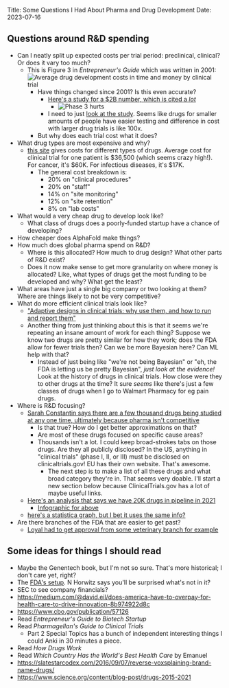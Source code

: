 Title: Some Questions I Had About Pharma and Drug Development
Date: 2023-07-16

## Questions around R&D spending

- Can I neatly split up expected costs per trial period: preclinical, clinical? Or
  does it vary too much?
    - This is Figure 3 in *Entrepreneur's Guide* which was written in 2001: ![Average drug development costs in time and money by clinical trial]({static}/images/Kolchinsky01-Fig3.png)
        - Have things changed since 2001? Is this even accurate?
            - [Here's a study for a $2B number, which is cited a *lot*](https://www.sciencedirect.com/science/article/abs/pii/S0167629616000291)
                - ![Phase 3 hurts]({static}/images/DiMasi16-Table2.png)
            - I need to just [look at the study](https://pubmed.ncbi.nlm.nih.gov/30264133/).
              Seems like drugs for smaller amounts of people have easier testing and
              difference in cost with larger drug trials is like 100x.
        - But why does each trial cost what it does?
- What drug types are most expensive and why?
    - [this site](https://www.srgtalent.com/blog/why-are-clinical-trials-of-new-drugs-so-expensive)
      gives costs for different types of drugs. Average cost for clinical trial for
      one patient is $36,500 (which seems crazy high!). For cancer, it's $60K. For
      infectious diseases, it's $17K.
        - The general cost breakdown is:
            - 20% on "clinical procedures"
            - 20% on "staff"
            - 14% on "site monitoring"
            - 12% on "site retention"
            - 8% on "lab costs"
- What would a very cheap drug to develop look like?
    - What class of drugs does a poorly-funded startup have a chance of developing?
- How cheaper does AlphaFold make things?
- How much does global pharma spend on R&D?
    - Where is this allocated? How much to drug design? What other parts of R&D exist?
    - Does it now make sense to get more granularity on where money is allocated? Like,
    what types of drugs get the most funding to be developed and why? What get the
    least?
- What areas have just a single big company or two looking at them? Where are
  things likely to not be very competitive?
- What do more efficient clinical trials look like?
    - ["Adaptive designs in clinical trials: why use them, and how to run and report them"](https://bmcmedicine.biomedcentral.com/articles/10.1186/s12916-018-1017-7)
    - Another thing from just thinking about this is that it seems we're repeating an
      insane amount of work for each thing? Suppose we know two drugs are pretty similar
      for how they work; does the FDA allow for fewer trials then? Can we be more
      Bayesian here? Can ML help with that?
        - Instead of just being like "we're not being Bayesian" or "eh, the FDA is letting
          us be pretty Bayesian", *just look at the evidence!* Look at the history of
          drugs in clinical trials. How close were they to other drugs at the time? It
          sure *seems* like there's just a few classes of drugs when I go to Walmart Pharmacy
          for eg pain drugs.
- Where is R&D focusing?
    - [Sarah Constantin says there are a few thousand drugs being studied at any one time, ultimately because pharma isn't competitive](https://www.lesswrong.com/posts/BhGSXuvTvEtYtJXBe/list-of-civilisational-inadequacy?commentId=ynRYxWKBARXXEApKy)
        - Is that true? How do I get better approximations on that?
        - Are most of these drugs focused on specific cause areas?
        - Thousands isn't a lot. I could keep broad-strokes tabs on those drugs. Are they
          all publicly disclosed? In the US, anything in "clinical trials" (phase I, II, or III)
          must be disclosed on clinicaltrials.gov! EU has their own website. That's
          awesome.
            - The next step is to make a list of all these drugs and what broad category
              they're in. That seems very doable. I'll start a new section below because
              ClinicalTrials.gov has a lot of maybe useful links.
    - [Here's an analysis that says we have 20K drugs in pipeline in 2021](https://pharmaintelligence.informa.com/~/media/informa-shop-window/pharma/2021/pharmaprojects_jp/pharma-rd-annual-review-2022_lr_rvsd_en_final.pdf)
        - [Infographic for above](https://images.intelligence.informa.com/Web/InformaUKLimited/%7B120ce195-3040-41d7-9b17-94c6aec9760f%7D_12647_Informa_R_D_Infographic_2022_8.pdf)
    - [here's a statistica graph, but I bet it uses the same info?](https://www.statista.com/statistics/791263/total-r-and-d-pipeline-size-timeline-worldwide/)
- Are there branches of the FDA that are easier to get past?
    - [Loyal had to get approval from some veterinary branch for example](https://blog.loyalfordogs.com/loyals-latest-milestone-the-first-longevity-clinical-study-design-supported-by-the-fda/)

## Some ideas for things I should read

- Maybe the Genentech book, but I'm not so sure. That's more historical; I don't
  care yet, right?
- The [FDA's setup](https://www.law.cornell.edu/cfr/text/21/chapter-I).
  N Horwitz says you'll be surprised what's not in it?
- SEC to see company financials?
- https://medium.com/@david.eil/does-america-have-to-overpay-for-health-care-to-drive-innovation-8b974922d8c
- https://www.cbo.gov/publication/57126
- Read *Entrepreneur's Guide to Biotech Startup*
- Read *Pharmagellan's Guide to Clinical Trials*
  - Part 2 Special Topics has a bunch of independent interesting things I could
    Anki in 30 minutes a piece.
- Read *How Drugs Work*
- Read *Which Country Has the World's Best Health Care* by Emanuel
- https://slatestarcodex.com/2016/09/07/reverse-voxsplaining-brand-name-drugs/
- https://www.science.org/content/blog-post/drugs-2015-2021
